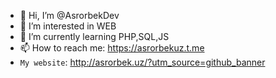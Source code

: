 - 👋 Hi, I’m @AsrorbekDev
- 👀 I’m interested in WEB 
- 🌱 I’m currently learning PHP,SQL,JS
- 📫 How to reach me: https://asrorbekuz.t.me
- `My website`: http://asrorbek.uz/?utm_source=github_banner

<!---
AsrorbekDev/AsrorbekDev is a ✨ special ✨ repository because its `README.md` (this file) appears on your GitHub profile.
You can click the Preview link to take a look at your changes.
--->
